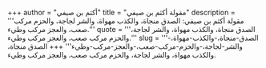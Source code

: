 +++
author = "أكثم بن صيفي"
title = "مقولة أكثم بن صيفي"
description = '''مقولة أكثم بن صيفي: الصدق منجاة، والكذب مهواة، والشر لجاجة، والحزم مركب صعب، والعجز مركب وطيء.'''
quote = '''الصدق منجاة، والكذب مهواة، والشر لجاجة، والحزم مركب صعب، والعجز مركب وطيء.'''
slug = '''الصدق-منجاة،-والكذب-مهواة،-والشر-لجاجة،-والحزم-مركب-صعب،-والعجز-مركب-وطيء'''
+++
الصدق منجاة، والكذب مهواة، والشر لجاجة، والحزم مركب صعب، والعجز مركب وطيء.
